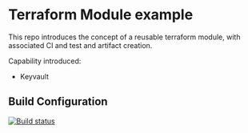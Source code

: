 # Terraform Module example

This repo introduces the concept of a reusable terraform module, with associated CI and test and artifact creation.

Capability introduced:

* Keyvault

## Build Configuration

[![Build status](https://almmechanics.visualstudio.com/Development/_apis/build/status/ModuleBuild)](https://almmechanics.visualstudio.com/Development/_build/latest?definitionId=61)
